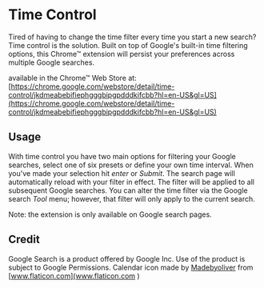 # Time Control
Tired of having to change the time filter every time you start a new search? Time control is the solution. Built on top of Google's built-in time filtering options, this Chrome&trade; extension will persist your preferences across multiple Google searches.

available in the Chrome&trade; Web Store at: [https://chrome.google.com/webstore/detail/time-control/jkdmeabebifiephgggbipgpdddkifcbb?hl=en-US&gl=US](https://chrome.google.com/webstore/detail/time-control/jkdmeabebifiephgggbipgpdddkifcbb?hl=en-US&gl=US) 

## Usage
With time control you have two main options for filtering your Google searches, select one of six presets or define your own time interval. When you've made your selection hit *enter* or *Submit*. The search page will automatically reload with your filter in effect. The filter will be applied to all subsequent Google searches. You can alter the time filter via the Google search *Tool* menu; however, that filter will only apply to the current search.

Note: the extension is only available on Google search pages.

## Credit
Google Search is a product offered by Google Inc. Use of the product is subject to Google Permissions.
Calendar icon made by [Madebyoliver](http://www.flaticon.com/authors/madebyoliver) from [www.flaticon.com](www.flaticon.com )
